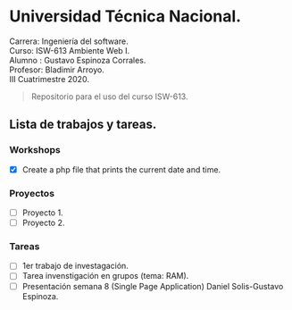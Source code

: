 # Universidad Técnica Nacional.
Carrera: Ingeniería del software.  
Curso:   ISW-613 Ambiente Web I.  
Alumno : Gustavo Espinoza Corrales.  
Profesor: Bladimir Arroyo.      
III Cuatrimestre 2020.  
> Repositorio para el uso del curso ISW-613.  

## Lista de trabajos y tareas.  
### Workshops
- [x] Create a php file that prints the current date and time.

### Proyectos  
- [ ] Proyecto 1.
- [ ] Proyecto 2.

### Tareas  
- [ ] 1er trabajo de investagación.
- [ ] Tarea invenstigación en grupos (tema: RAM).
- [ ] Presentación semana 8 (Single Page Application) Daniel Solis-Gustavo Espinoza.
